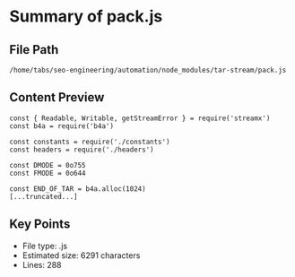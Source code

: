 # Summary of pack.js
  
## File Path
`/home/tabs/seo-engineering/automation/node_modules/tar-stream/pack.js`

## Content Preview
```
const { Readable, Writable, getStreamError } = require('streamx')
const b4a = require('b4a')

const constants = require('./constants')
const headers = require('./headers')

const DMODE = 0o755
const FMODE = 0o644

const END_OF_TAR = b4a.alloc(1024)
[...truncated...]
```

## Key Points
- File type: .js
- Estimated size: 6291 characters
- Lines: 288
